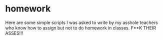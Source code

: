 # homework
Here are some simple scripts I was asked to write by my asshole teachers who know how to assign but not to do homework in classes. 
F**K THEIR ASSES!!!
